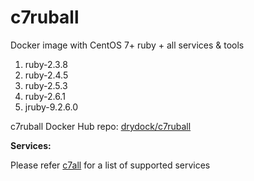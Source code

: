 # c7ruball
Docker image with CentOS 7+ ruby + all services &amp; tools


 1. ruby-2.3.8
 2. ruby-2.4.5
 3. ruby-2.5.3
 4. ruby-2.6.1
 5. jruby-9.2.6.0

c7ruball Docker Hub repo: [drydock/c7ruball](https://hub.docker.com/r/drydock/c7ruball/)
  
**Services:**

Please refer [c7all](https://github.com/dry-dock/u16all) for a list of supported services
